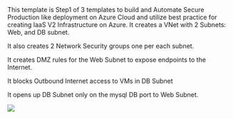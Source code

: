 <html>
<h>
This template is Step1 of 3 templates to build and Automate Secure Production like deployment on Azure Cloud and utilize best practice for creating IaaS V2 Infrastructure on Azure.

</h>
It creates a VNet with 2 Subnets:  Web, and DB subnet. 

It also creates 2 Network Security groups one per each subnet.

It creates DMZ rules for the Web Subnet to expose endpoints to the Internet. 

It blocks Outbound Internet access to VMs in  DB Subnet

It opens up DB Subnet only on the mysql DB port to Web Subnet.

<a href="https://portal.azure.com/#create/Microsoft.Template/uri/https%3A%2F%2Fraw.githubusercontent.com%2Fsrakesh28%2Fazure-iaas-2-tier%2Fmaster%2Fstep1-network%2Fazuredeploynet.json" target="_blank">
    <img src="http://azuredeploy.net/deploybutton.png"/>
</a>


</html>
